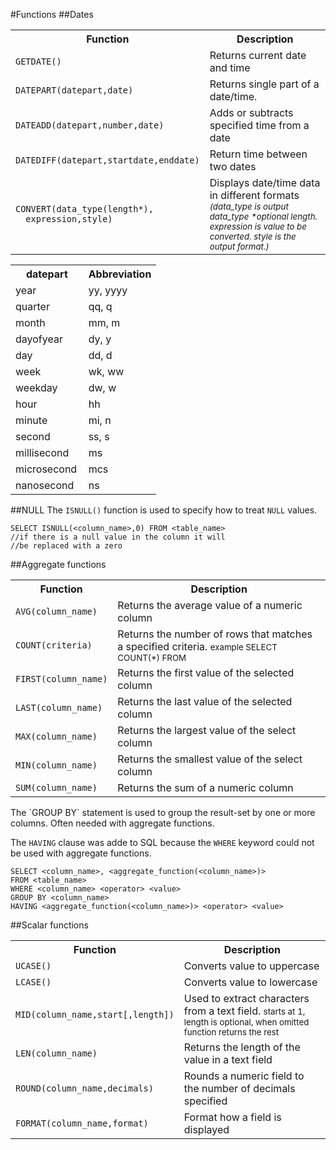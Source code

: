 #Functions
##Dates
<table>
	<tr>
		<th>Function</th>
		<th>Description</th>
	</tr>
	<tr>
		<td><code>GETDATE()</code></td>
		<td>Returns current date and time</td>
	</tr>
	<tr>
		<td><code>DATEPART(datepart,date)</code></td>
		<td>Returns single part of a date/time.</td>
	</tr>
	<tr>
		<td><code>DATEADD(datepart,number,date)</code></td>
		<td>Adds or subtracts specified time from a date</td>
	</tr>
	<tr>
		<td><code>DATEDIFF(datepart,startdate,enddate)</code></td>
		<td>Return time between two dates</td>
	</tr>
	<tr>
		<td><code>CONVERT(data_type(length*),<br>&nbsp; expression,style)</code>
		</td>
		<td>Displays date/time data in different formats <em><small>(data_type is output data_type *optional length. expression is value to be converted. style is the output format.)</small><em></td>
	</tr>
</table>
<table width="100%">
  <tr>
    <th width="50%">datepart</th>
    <th width="50%">Abbreviation</th>
  </tr>
  <tr>
    <td>year</td>
    <td>yy, yyyy</td>
  </tr>
  <tr>
    <td>quarter</td>
    <td>qq, q</td>
  </tr>
  <tr>
    <td>month</td>
    <td>mm, m</td>
  </tr>
  <tr>
    <td>dayofyear</td>
    <td>dy, y</td>
  </tr>
  <tr>
    <td>day</td>
    <td>dd, d</td>
  </tr>
  <tr>
    <td>week</td>
    <td>wk, ww</td>
  </tr>
  <tr>
    <td>weekday</td>
    <td>dw, w</td>
  </tr>
  <tr>
    <td>hour</td>
    <td>hh</td>
  </tr>
  <tr>
    <td>minute</td>
    <td>mi, n</td>
  </tr>
    <tr>
    <td>second</td>
    <td>ss, s</td>
  </tr>
  <tr>
    <td>millisecond</td>
    <td>ms</td>
  </tr>
  <tr>
    <td>microsecond</td>
    <td>mcs</td>
  </tr>
  <tr>
    <td>nanosecond</td>
    <td>ns</td>
  </tr>
</table>

##NULL
The `ISNULL()` function is used to specify how to treat `NULL` values.

	SELECT ISNULL(<column_name>,0) FROM <table_name>
	//if there is a null value in the column it will 
	//be replaced with a zero

##Aggregate functions
<table>
  <tr>
    <th>Function</th>
    <th>Description</th>
  </tr>
  <tr>
    <td><code>AVG(column_name)</code></td>
    <td>Returns the average value of a numeric column</td>
  </tr>
  <tr>
    <td><code>COUNT(criteria)</code></td>
    <td>Returns the number of rows that matches a specified criteria. <small>example SELECT COUNT(*) FROM <table_name></small></td>
  </tr>
  <tr>
    <td><code>FIRST(column_name)</code></td>
    <td>Returns the first value of the selected column</td>
  </tr>
  <tr>
    <td><code>LAST(column_name)</code></td>
    <td>Returns the last value of the selected column</td>
  </tr>
  <tr>
    <td><code>MAX(column_name)</code></td>
    <td>Returns the largest value of the select column</td>
  </tr>
  <tr>
    <td><code>MIN(column_name)</code></td>
    <td>Returns the smallest value of the select column</td>
  </tr>
  <tr>
    <td><code>SUM(column_name)</code></td>
    <td>Returns the sum of a numeric column</td>
  </tr>
</table>
The `GROUP BY` statement is used to group the result-set by one or more columns. Often needed with aggregate functions.

The `HAVING` clause was adde to SQL because the `WHERE` keyword could not be used with aggregate functions.

	SELECT <column_name>, <aggregate_function(<column_name>)>
	FROM <table_name>
	WHERE <column_name> <operator> <value>
	GROUP BY <column_name>
	HAVING <aggregate_function(<column_name>)> <operator> <value>
##Scalar functions
<table>
  <tr>
    <th>Function</th>
    <th>Description</th>
  </tr>
  <tr>
    <td><code>UCASE()</code></td>
    <td>Converts value to uppercase</td>
  </tr>
  <tr>
    <td><code>LCASE()</code></td>
    <td>Converts value to lowercase</td>
  </tr>
  <tr>
    <td><code>MID(column_name,start[,length])</code></td>
    <td>Used to extract characters from a text field. <small>starts at 1, length is optional, when omitted function returns the rest</small></td>
  </tr>
  <tr>
    <td><code>LEN(column_name)</code></td>
    <td>Returns the length of the value in a text field</td>
  </tr>
  <tr>
    <td><code>ROUND(column_name,decimals)</code></td>
    <td>Rounds a numeric field to the number of decimals specified</td>
  </tr>
  <tr>
    <td><code>FORMAT(column_name,format)</code></td>
    <td>Format how a field is displayed</td>
  </tr>
</table>